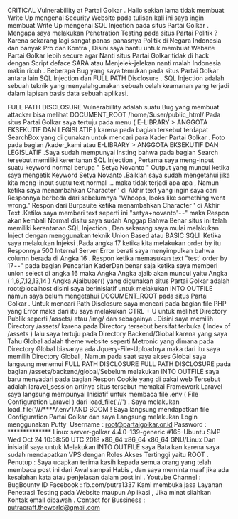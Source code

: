 CRITICAL Vulnerabillity at Partai Golkar .
Hallo sekian lama tidak membuat Write Up mengenai Security Website pada tulisan kali ini saya ingin membuat Write Up mengenai SQL Injection pada situs Partai Golkar .
Mengapa saya melakukan Penetration Testing pada situs Partai Politik ?
Karena sekarang lagi sangat panas-panasnya Politik di Negara Indonesia dan banyak Pro dan Kontra , Disini saya bantu untuk membuat Website Partai Golkar lebih secure agar Nanti situs Partai Golkar tidak di hack dengan Script deface SARA atau Menjelek-jelekan nanti malah Indonesia makin ricuh .
Beberapa Bug yang saya temukan pada situs Partai Golkar antara lain SQL Injection dan FULL PATH Disclosure .
SQL Injection adalah sebuah teknik yang menyalahgunakan sebuah celah keamanan yang terjadi dalam lapisan basis data sebuah aplikasi.


FULL PATH DISCLOSURE Vulnerabillity adalah suatu Bug yang membuat attacker bisa melihat DOCUMENT_ROOT /home/$user/public_html/
Pada situs Partai Golkar saya tertuju pada menu ( E-LIBRARY > ANGGOTA EKSEKUTIF DAN LEGISLATIF ) karena pada bagian tersebut terdapat SearchBox yang di gunakan untuk mencari para Kader Partai Golkar .
Foto pada bagian /kader_kami atau E-LIBRARY > ANGGOTA EKSEKUTIF DAN LEGISLATIF .Saya sudah mempunyai Insting bahwa pada bagian Search tersebut memiliki kerentanan SQL Injection , Pertama saya meng-input suatu keyword normal berupa " Setya Novanto "
Output yang muncul ketika saya mengetik Keyword Setya Novanto .Baiklah saya sudah mengetahui jika kita meng-input suatu text normal … maka tidak terjadi apa apa , Namun ketika saya menambahkan Character ' di Akhir text yang ingin saya cari Responnya berbeda dari sebelumnya "Whoops, looks like something went wrong."
Respon dari Burpsuite ketika menambahkan Character ' di Akhir Text .Ketika saya memberi text seperti ini "setya+novanto' - -" maka Respon akan kembali Normal disitu saya sudah Anggap Bahwa Benar situs ini telah memiliki kerentanan SQL Injection , Dan sekarang saya mulai melakukan Inject dengan menggunakan teknik Union Based atau BASIC SQLI 
Ketika saya melakukan Injeksi .Pada angka 17 ketika kita melakukan order by itu Responnya 500 Internal Server Error berati saya menyimpulkan bahwa column berada di Angka 16 .
Respon ketika memasukan text "test' order by 17 - -" pada bagian Pencarian KaderDan benar saja ketika saya memberi union select di angka 16 maka Angka Angka ajaib akan muncul yaitu Angka ( 1,6,7,12,13,14 )
Angka Ajaibuser() yang digunakan situs Partai Golkar adalah root@localhost disini saya berinisiatif untuk melakukan INTO OUTFILE namun saya belum mengetahui DOCUMENT_ROOT pada situs Partai Golkar .
Untuk mencari Path Disclosure saya mencari pada bagian file PHP yang Error maka dari itu saya melakukan CTRL + U untuk melihat Directory Publik seperti /assets/ atau /img/ dan sebagainya .
Disini saya memilih Directory /assets/ karena pada Directory tersebut bersifat terbuka ( Index of /assets ) lalu saya tertuju pada Directory Backend/Global karena yang saya Tahu Global adalah theme website seperti Metronic yang dimana pada Directory Global biasanya ada Jquery-File-Uploadnya maka dari itu saya memilih Directory Global , Namun pada saat saya akses Global saya langsung menemui FULL PATH DISCLOSURE
FULL PATH DISCLOSURE pada bagian /assets/backend/global/Sebelum melakukan INTO OUTFILE saya baru menyadari pada bagian Respon Cookie yang di pakai web Tersebut adalah laravel_session artinya situs tersebut memakai Framework Laravel saya langsung mempunyai Inisiatif untuk membaca file .env ( File Configuration Laravel ) dari load_file('//') .
Saya melakukan load_file('/****/****/****/.env')AND BOOM ! Saya langsung mendapatkan file Configuration Partai Golkar dan saya Langsung melakukan Login menggunakan Putty 
Username : root@partaigolkar.or.id
Password : **************
Linux server-golkar 4.4.0–139-generic #165-Ubuntu SMP Wed Oct 24 10:58:50 UTC 2018 x86_64 x86_64 x86_64 GNU/Linux
Dan inisiatif saya untuk Melakukan INTO OUTFILE saya Batalkan karena saya sudah mendapatkan VPS dengan Roles Akses Tertinggi yaitu ROOT .
Penutup : Saya ucapkan terima kasih kepada semua orang yang telah membaca post ini dari Awal sampai Habis , dan saya meminta maaf jika ada kesalahan kata atau penjelasan dalam post ini .
Youtube Channel : BugBounty ID
Facebook : fb.com/putra1337
Kami membuka jasa Layanan Penetrasi Testing pada Website maupun Aplikasi , Jika minat silahkan Kontak email dibawah .
Contact for Bussiness : putracraft.theworld@gmail.com
